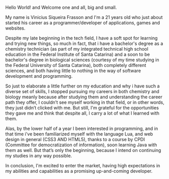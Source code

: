 Hello World! and Welcome one and all, big and small.

My name is Vinicius Siqueira Frasson and I'm a 21 years old who just about started his career as a programmer/developer of applications, games and websites.

Despite my late beginning in the tech field, I have a soft spot for learning and trying new things, so much in fact, 
that i have a bachelor's degree as a chemistry technician (as part of my integrated technical high school education in the Federal Institute of Santa Catarina) 
and a soon to be bachelor's degree in biological sciences (courtesy of my time studying in the Federal University of Santa Catarina), 
both completely different sciences, and both having little to nothing in the way of software development and programming.

So just to elaborate a little further on my education and why i have such a diverse set of skills, I stopped pursuing my careers in both chemistry and biology 
meanly because after studying them and understanding the career path they offer, I couldn’t see myself working in that field, or in other words, 
they just didn’t clicked with me. But still, I'm grateful for the opportunities they gave me and think that despite all, I carry a lot of what I learned with them.

Alas, by the lower half of a year I been interested in programming, and in that time i’ve been familiarized myself with the language Lua, and web design in general 
(CSS3 AND HTML5), thanks to a course by CPDI (Committee for democratization of information), soon learning Java with them as well. 
But that’s only the beginning, because I intend on continuing my studies in any way possible.

In conclusion, I'm excited to enter the market, having high expectations in my abilities and capabilities as a promising up-and-coming developer.
